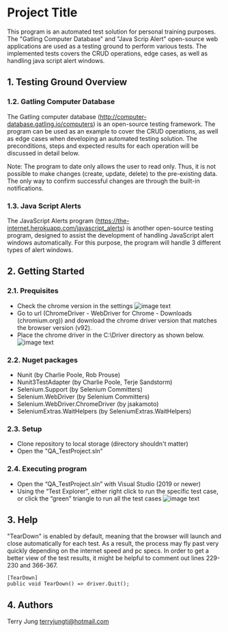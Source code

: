 # Project Title

This program is an automated test solution for personal training purposes. The "Gatling Computer Database" and "Java Scrip Alert" open-source web applications are used as a testing ground to perform various tests. The implemented tests covers the CRUD operations, edge cases, as well as handling java script alert windows.

## 1. Testing Ground Overview
### 1.2. Gatling Computer Database
The Gatling computer database (http://computer-database.gatling.io/computers)  is an open-source testing framework. The program can be used as an example to cover the CRUD operations, as well as edge cases when developing an automated testing solution. The preconditions, steps and expected results for each operation will be discussed in detail below.

Note: 
The program to date only allows the user to read only. Thus, it is not possible to make changes (create, update, delete) to the pre-existing data. The only way to confirm successful changes are through the built-in notifications. 

### 1.3. Java Script Alerts
 The JavaScript Alerts program (https://the-internet.herokuapp.com/javascript_alerts) is another open-source testing program, designed to assist the development of handling JavaScript alert windows automatically. For this purpose, the program will handle 3 different types of alert windows.



## 2. Getting Started

### 2.1. Prequisites
* Check the chrome version in the settings 
  ![image text](https://i.imgur.com/77iVqF7.png)
* Go to url (ChromeDriver - WebDriver for Chrome - Downloads (chromium.org)) and download the chrome driver version that matches the browser version (v92).
* Place the chrome driver in the C:\Driver directory as shown below.
![image text](https://i.imgur.com/Yu9QqVT.png)

### 2.2. Nuget packages
* Nunit (by Charlie Poole, Rob Prouse)
* Nunit3TestAdapter (by Charlie Poole, Terje Sandstorm)
* Selenium.Support (by Selenium Committers)
* Selenium.WebDriver (by Selenium Committers)
* Selenium.WebDriver.ChromeDriver (by jsakamoto)
* SeleniumExtras.WaitHelpers (by SeleniumExtras.WaitHelpers)

### 2.3. Setup

* Clone repository to local storage (directory shouldn't matter)
* Open the "QA_TestProject.sln"

### 2.4. Executing program

* Open the “QA_TestProject.sln” with Visual Studio (2019 or newer)
* Using the “Test Explorer”, either right click to run the specific test case, or click the “green” triangle to run all the test cases 
![image text](https://i.imgur.com/OCGSOfy.png)

## 3. Help
"TearDown" is enabled by default, meaning that the browser will launch and close automatically for each test. As a result, the process may fly past very quickly depending on the internet speed and pc specs. In order to get a better view of the test results, it might be helpful to comment out lines 229-230 and 366-367.
```
[TearDown]
public void TearDown() => driver.Quit();
```

## 4. Authors

Terry Jung
terryjungtj@hotmail.com 
